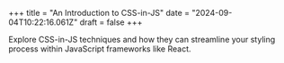 +++
title = "An Introduction to CSS-in-JS"
date = "2024-09-04T10:22:16.061Z"
draft = false
+++

Explore CSS-in-JS techniques and how they can streamline your styling process within JavaScript frameworks like React.
        